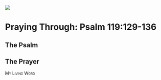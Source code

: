 <img class="intro-right" src="/images/art-paris-psalter.jpg">

<style>
  li {list-style-type: none;}
  p + ul {
    margin-top: -18px;
}
</style>

# Praying Through: Psalm 119:129-136

## The Psalm

## The Prayer

<div style="font-variant: small-caps;">
My Living Word
</div>
